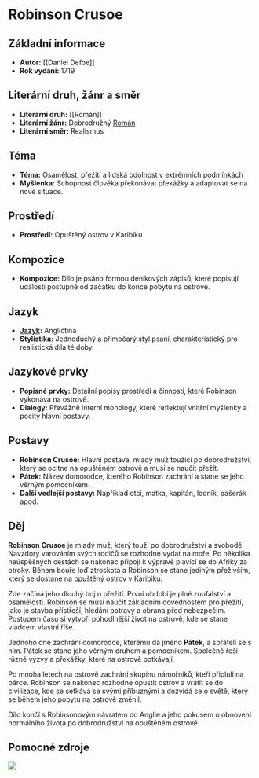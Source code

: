 # Robinson Crusoe

## Základní informace

- **Autor:** [[Daniel Defoe]]
- **Rok vydání:** 1719

## Literární druh, žánr a směr 

- **Literární druh:** [[Román]]
- **Literární žánr:** Dobrodružný [Román](Román.md)
- **Literární směr:** Realismus

## Téma 

- **Téma:** Osamělost, přežití a lidská odolnost v extrémních podmínkách
- **Myšlenka:** Schopnost člověka překonávat překážky a adaptovat se na nové situace.

## Prostředí 

- **Prostředí:** Opuštěný ostrov v Karibiku

## Kompozice 

- **Kompozice:** Dílo je psáno formou deníkových zápisů, které popisují události postupně od začátku do konce pobytu na ostrově.

## Jazyk 

- **[Jazyk](Jazyk.md):** Angličtina
- **Stylistika:** Jednoduchý a přímočarý styl psaní, charakteristický pro realistická díla té doby.

## Jazykové prvky 

- **Popisné prvky:** Detailní popisy prostředí a činností, které Robinson vykonává na ostrově.
- **Dialogy:** Převážně interní monology, které reflektují vnitřní myšlenky a pocity hlavní postavy.

## Postavy 

- **Robinson Crusoe:** Hlavní postava, mladý muž toužící po dobrodružství, který se ocitne na opuštěném ostrově a musí se naučit přežít.
- **Pátek:** Název domorodce, kterého Robinson zachrání a stane se jeho věrným pomocníkem.
- **Další vedlejší postavy:** Například otci, matka, kapitán, lodník, pašerák apod.

## Děj

**Robinson Crusoe** je mladý muž, který touží po dobrodružství a svobodě. Navzdory varováním svých rodičů se rozhodne vydat na moře. Po několika neúspěšných cestách se nakonec připojí k výpravě plavící se do Afriky za otroky. Během bouře loď ztroskotá a Robinson se stane jediným přeživším, který se dostane na opuštěný ostrov v Karibiku.

Zde začíná jeho dlouhý boj o přežití. První období je plné zoufalství a osamělosti. Robinson se musí naučit základním dovednostem pro přežití, jako je stavba přístřeší, hledání potravy a obrana před nebezpečím. Postupem času si vytvoří pohodlnější život na ostrově, kde se stane vládcem vlastní říše.

Jednoho dne zachrání domorodce, kterému dá jméno **Pátek**, a spřátelí se s ním. Pátek se stane jeho věrným druhem a pomocníkem. Společně řeší různé výzvy a překážky, které na ostrově potkávají.

Po mnoha letech na ostrově zachrání skupinu námořníků, kteří připluli na bárce. Robinson se nakonec rozhodne opustit ostrov a vrátit se do civilizace, kde se setkává se svými příbuznými a dozvídá se o světě, který se během jeho pobytu na ostrově změnil.

Dílo končí s Robinsonovým návratem do Anglie a jeho pokusem o obnovení normálního života po dobrodružství na opuštěném ostrově.

## Pomocné zdroje

![](https://www.youtube.com/watch?v=kXbqop1lZvQ)
